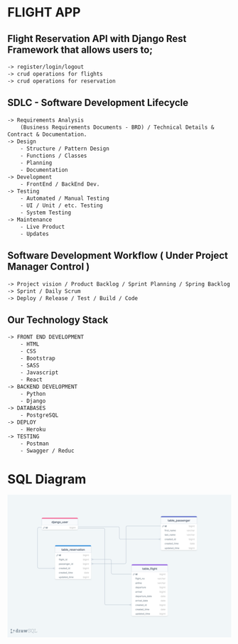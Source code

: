 # FLIGHT APP

## Flight Reservation API with Django Rest Framework that allows users to;
    -> register/login/logout
    -> crud operations for flights
    -> crud operations for reservation

## SDLC - Software Development Lifecycle
    -> Requirements Analysis 
        (Business Requirements Documents - BRD) / Technical Details & Contract & Documentation.
    -> Design 
        - Structure / Pattern Design
        - Functions / Classes
        - Planning
        - Documentation
    -> Development
        - FrontEnd / BackEnd Dev.
    -> Testing
        - Automated / Manual Testing
        - UI / Unit / etc. Testing
        - System Testing
    -> Maintenance
        - Live Product
        - Updates

## Software Development Workflow ( Under Project Manager Control )
    -> Project vision / Product Backlog / Sprint Planning / Spring Backlog 
    -> Sprint / Daily Scrum
    -> Deploy / Release / Test / Build / Code


## Our Technology Stack
    -> FRONT END DEVELOPMENT
        - HTML 
        - CSS
        - Bootstrap
        - SASS
        - Javascript
        - React
    -> BACKEND DEVELOPMENT
        - Python
        - Django
    -> DATABASES
        - PostgreSQL
    -> DEPLOY
        - Heroku
    -> TESTING
        - Postman
        - Swagger / Reduc
        
# SQL Diagram

<img src="https://github.com/Bskasan/Python-Practices/blob/main/18-Django_FlightApp_API/SQL_Diagram.png?raw=true" />


